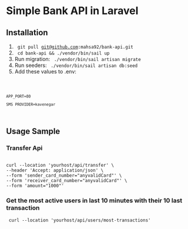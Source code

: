 # Simple Bank API in Laravel

## Installation
1. <code> git pull git@github.com:mahsa92/bank-api.git </code>
2. <code> cd bank-api && ./vendor/bin/sail up </code>
3. Run migration:  <code> ./vendor/bin/sail artisan migrate</code>
3. Run seeders:  <code> ./vendor/bin/sail artisan db:seed</code>
4. Add these values to .env:
<code> 

    APP_PORT=80

    SMS_PROVIDER=kavenegar
</code>

## Usage Sample
### Transfer Api
<code> 
curl --location 'yourhost/api/transfer' \
--header 'Accept: application/json' \
--form 'sender_card_number="anyvalidCard"' \
--form 'receiver_card_number="anyvalidCard"' \
--form 'amount="1000"'
</code>

### Get the most active users in last 10 minutes with their 10 last transaction
<code> curl --location 'yourhost/api/users/most-transactions' </code> 
